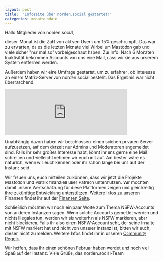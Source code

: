 ```yaml
---
layout: post
title:  "Infoseite über norden.social gestartet!"
categories: monatsupdate
---
```


Hallo Mitglieder von norden.social,

diesen Monat ist die Zahl von aktiven Usern um 15% geschrumpft. Das war zu erwarten, da es die letzten Monate viel Wirbel um Mastodon gab und viele sicher "nur mal so" vorbeigeschaut haben. Zur Info: Nach 6 Monaten Inaktivität bekommen Accounts von uns eine Mail, dass wir sie aus unserem System entfernen werden.

Außerdem haben wir eine Umfrage gestartet, um zu erfahren, ob Interesse an einem Matrix-Server von norden.social besteht. Das Ergebnis war nicht überraschend.

<iframe src="https://norden.social/@leuchtturm/109738580357323605/embed" class="mastodon-embed" style="max-width: 100%; border: 0" width="400" allowfullscreen="allowfullscreen"></iframe><script src="https://norden.social/embed.js" async="async"></script>

Unabhängig davon haben wir beschlossen, einen solchen privaten Server aufzusetzen, auf dem derzeit nur Admins und Moderatoren angemeldet sind. Falls ihr sehr großes Interesse habt, könnt ihr uns gerne eine Mail schreiben und vielleicht nehmen wir euch mit auf. Am besten wäre es natürlich, wenn wir euch kennen oder ihr schon lange bei uns auf der Instanz seid.

Wir freuen uns, euch mitteilen zu können, dass wir jetzt die Projekte Mastodon und Matrix finanziell über Patreon unterstützen. Wir möchten damit unsere Wertschätzung für diese Plattformen zeigen und gleichzeitig ihre zukünftige Entwicklung unterstützen. Weitere Infos zu unseren Finanzen findet ihr auf der [Finanzen Seite](https://blog.norden.social/finanzielles/).

Schließlich möchten wir noch ein paar Worte zum Thema NSFW-Accounts von anderen Instanzen sagen. Wenn solche Accounts gemeldet werden und nichts Illegales tun, werden wir sie weiterhin als NSFW markieren, aber nicht blockieren. Falls ihr also einen NSFW-Account seht, der seine Inhalte mit NSFW markiert hat und nicht von unserer Instanz ist, bitten wir euch, diesen nicht zu melden. Weitere Infos findet ihr in unseren [Community Regeln](https://blog.norden.social/regeln/).

Wir hoffen, dass ihr einen schönen Februar haben werdet und noch viel Spaß auf der Instanz.
Viele Grüße, das norden.social-Team
